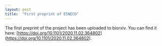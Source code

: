 ```yaml
---
layout: post
title:  "First preprint of ESNECO"
---
```


The first preprint of the project has been uploaded to biorxiv. You can find it here: [https://doi.org/10.1101/2020.11.02.364802] (https://doi.org/10.1101/2020.11.02.364802).
